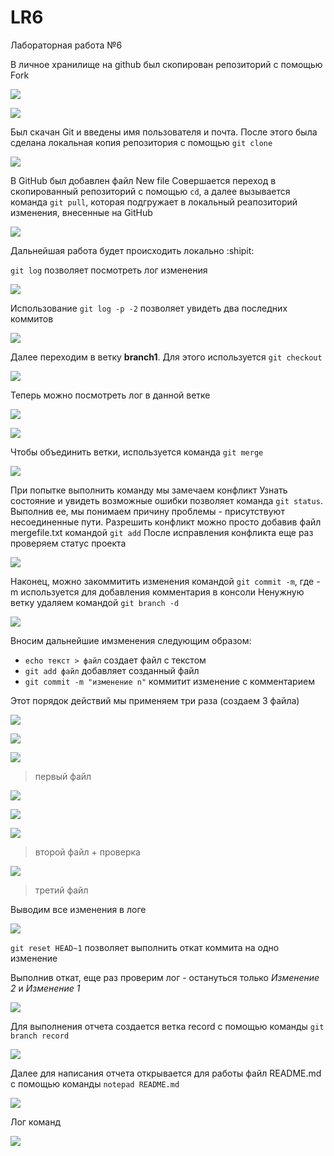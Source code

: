 # LR6
Лабораторная работа №6

В личное хранилище на github был скопирован репозиторий с помощью Fork

![](https://github.com/la103221/LR6v2/blob/record/Screenshots/0.1.PNG)

![](https://github.com/la103221/LR6v2/blob/record/Screenshots/0.PNG)

Был скачан Git и введены имя пользователя и почта.
После этого была сделана локальная копия репозитория с помощью `git clone`

![](https://github.com/la103221/LR6v2/blob/record/Screenshots/1.PNG)

В GitHub был добавлен файл New file
Совершается переход в скопированный репозиторий с помощью `cd`, а далее вызывается команда `git pull`, которая подгружает в локальный реапозиторий изменения, внесенные на GitHub

![](https://github.com/la103221/LR6v2/blob/record/Screenshots/2.PNG)


Дальнейшая работа будет происходить локально :shipit:


`git log` позволяет посмотреть лог изменения

![](https://github.com/la103221/LR6v2/blob/record/Screenshots/3.PNG)

Использование `git log -p -2` позволяет увидеть два последних коммитов

![](https://github.com/la103221/LR6v2/blob/record/Screenshots/5.PNG)

Далее переходим в ветку **branch1**. Для этого используется `git checkout`

![](https://github.com/la103221/LR6v2/blob/record/Screenshots/6.PNG)

Теперь можно посмотреть лог в данной ветке

![](https://github.com/la103221/LR6v2/blob/record/Screenshots/7.PNG)

![](https://github.com/la103221/LR6v2/blob/record/Screenshots/8.PNG)


Чтобы объединить ветки, используется команда `git merge`

![](https://github.com/la103221/LR6v2/blob/record/Screenshots/9.PNG)

При попытке выполнить команду мы замечаем конфликт
Узнать состояние и увидеть возможные ошибки позволяет команда `git status`. Выполнив ее, мы понимаем причину проблемы - присутствуют несоединенные пути. Разрешить конфликт можно просто добавив файл mergefile.txt командой `git add`
После исправления конфликта еще раз проверяем статус проекта

![](https://github.com/la103221/LR6v2/blob/record/Screenshots/10.PNG)

Наконец, можно закоммитить изменения командой `git commit -m`, где -m используется для добавления комментария в консоли
Ненужную ветку удаляем командой `git branch -d`

![](https://github.com/la103221/LR6v2/blob/record/Screenshots/11.PNG)


Вносим дальнейшие имзменения следующим образом: 
- `echo текст > файл` создает файл с текстом
- `git add файл` добавляет созданный файл
- `git commit -m "изменение n"` коммитит изменение с комментарием

Этот порядок действий мы применяем три раза (создаем 3 файла)

![](https://github.com/la103221/LR6v2/blob/record/Screenshots/12.PNG)

![](https://github.com/la103221/LR6v2/blob/record/Screenshots/13.PNG)

![](https://github.com/la103221/LR6v2/blob/record/Screenshots/14.PNG)

>первый файл

![](https://github.com/la103221/LR6v2/blob/record/Screenshots/15.PNG)

![](https://github.com/la103221/LR6v2/blob/record/Screenshots/16.PNG)

![](https://github.com/la103221/LR6v2/blob/record/Screenshots/17.PNG)

>второй файл + проверка

![](https://github.com/la103221/LR6v2/blob/record/Screenshots/19.PNG)

>третий файл

Выводим все изменения в логе

![](https://github.com/la103221/LR6v2/blob/record/Screenshots/20.PNG)

`git reset HEAD~1` позволяет выполнить откат коммита на одно изменение

Выполнив откат, еще раз проверим лог - остануться только _Изменение 2_ и _Изменение 1_

![](https://github.com/la103221/LR6v2/blob/record/Screenshots/21.PNG)

Для выполнения отчета создается ветка record с помощью команды `git branch record`

![](https://github.com/la103221/LR6v2/blob/record/Screenshots/22.PNG)

Далее для написания отчета открывается для работы файл README.md с помощью команды `notepad README.md`

![](https://github.com/la103221/LR6v2/blob/record/Screenshots/23.PNG)

Лог команд

![](https://github.com/la103221/LR6v2/blob/record/Screenshots/24.PNG)